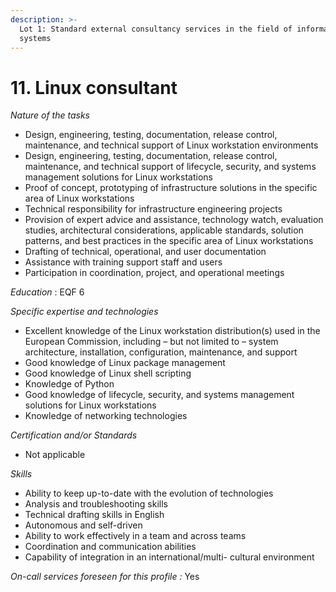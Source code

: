 ```yaml
---
description: >-
  Lot 1: Standard external consultancy services in the field of information
  systems
---
```


# 11. Linux consultant

_Nature of the tasks_

* Design, engineering, testing, documentation, release control, maintenance, and technical support of Linux workstation environments
* Design, engineering, testing, documentation, release control, maintenance, and technical support of lifecycle, security, and systems management solutions for Linux workstations
* Proof of concept, prototyping of infrastructure solutions in the specific area of Linux workstations
* Technical responsibility for infrastructure engineering projects
* Provision of expert advice and assistance, technology watch, evaluation studies, architectural considerations, applicable standards, solution patterns, and best practices in the specific area of Linux workstations
* Drafting of technical, operational, and user documentation
* Assistance with training support staff and users
* Participation in coordination, project, and operational meetings

_Education_ : EQF 6

_Specific expertise and technologies_

* Excellent knowledge of the Linux workstation distribution(s) used in the European Commission, including – but not limited to – system architecture, installation, configuration, maintenance, and support
* Good knowledge of Linux package management
* Good knowledge of Linux shell scripting
* Knowledge of Python
* Good knowledge of lifecycle, security, and systems management solutions for Linux workstations
* Knowledge of networking technologies

_Certification and/or Standards_

* Not applicable

_Skills_

* Ability to keep up-to-date with the evolution of technologies
* Analysis and troubleshooting skills
* Technical drafting skills in English
* Autonomous and self-driven
* Ability to work effectively in a team and across teams
* Coordination and communication abilities
* Capability of integration in an international/multi- cultural environment

_On-call services foreseen for this profile :_ Yes&#x20;
